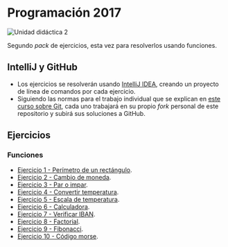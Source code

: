 # Programación 2017

![Unidad didáctica 2](https://img.shields.io/badge/UD-2-green.svg)

Segundo _pack_ de ejercicios, esta vez para resolverlos usando funciones.

## IntelliJ y GitHub

- Los ejercicios se resolverán usando [IntelliJ IDEA](https://www.jetbrains.com/idea/), creando un proyecto de línea de comandos por cada ejercicio.
- Siguiendo las normas para el trabajo individual que se explican en [este curso sobre Git](https://edx.egibide.org/courses/course-v1:Egibide+Egibide_Git+2017/about), cada uno trabajará en su propio _fork_ personal de este repositorio y subirá sus soluciones a GitHub.

## Ejercicios

### Funciones

- [Ejercicio 1 - Perímetro de un rectángulo](./01_perimetro_rectangulo/).
- [Ejercicio 2 - Cambio de moneda](./02_cambio_moneda/).
- [Ejercicio 3 - Par o impar](./03_par_impar/).
- [Ejercicio 4 - Convertir temperatura](./04_convertir_temperatura/).
- [Ejercicio 5 - Escala de temperatura](./05_escala_temperatura/).
- [Ejercicio 6 - Calculadora](./06_calculadora/).
- [Ejercicio 7 - Verificar IBAN](./07_verificar_iban/).
- [Ejercicio 8 - Factorial](./08_factorial/).
- [Ejercicio 9 - Fibonacci](./09_fibonacci/).
- [Ejercicio 10 - Código morse](./10_morse/).
